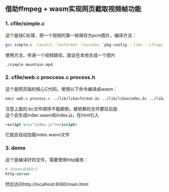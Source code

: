 ## 借助ffmpeg + wasm实现网页截取视频帧功能

### 1. cfile/simple.c  
这个是纯C处理，把一个视频的第一帧保存为pcm图片，编译方法：
```bash
gcc simple.c -lavutil -lavformat -lavcodec `pkg-config --libs --cflags libavutil` `pkg-config --libs --cflags libavformat` `pkg-config --libs --cflags libavcodec` `pkg-config --libs --cflags libswscale` -o simple
```
使用方法，传递一个视频路径，就会在本地生成一个图片
```bash
./simple mountain.mp4
```
### 2. cfile/web.c proccess.c process.h
这个是网页版的核心C代码，使用以下命令编译成wasm：
```bash
emcc web.c process.c ../lib/libavformat.bc ../lib/libavcodec.bc ../lib/libswscale.bc ../lib/libswresample.bc ../lib/libavutil.bc -Os -s WASM=1 -o index.html -s EXTRA_EXPORTED_RUNTIME_METHODS='["ccall", "cwrap"]' -s ALLOW_MEMORY_GROWTH=1 -s TOTAL_MEMORY=167772160
```
注意上面的.bc文件顺序不能颠倒，被依赖的文件要往后放  
这个会生成index.wasm和index.js，在html引入
```html
<script src="index.js"></script>
```
它就会自动加载index.wasm文件

### 3. demo
这个是编译好的文件，需要使用http服务：
```bash
# 在demo目录执行
http-server
```
然后访问http://localhost:8080/main.html
